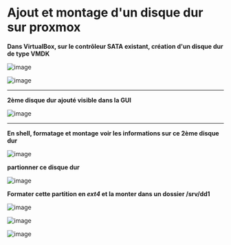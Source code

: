 # Ajout et montage d'un disque dur sur proxmox


**Dans VirtualBox, sur le contrôleur SATA existant, création d'un disque dur de type VMDK**   

![image](https://github.com/techerbeatrice/ajout_montage_disque-dur_proxmox/assets/138071140/e5637e58-172e-4c69-8700-08b2a7ebea8a)    
       
![image](https://github.com/techerbeatrice/ajout_montage_disque-dur_proxmox/assets/138071140/00cb5568-0096-4013-ac01-2d069676487d)

____________

**2ème disque dur ajouté visible dans la GUI**

![image](https://github.com/techerbeatrice/ajout_montage_disque-dur_proxmox/assets/138071140/40a74a07-1045-4cca-8214-74426890a1a7)
____________

**En shell, formatage et montage**
**voir les informations sur ce 2ème disque dur**   

![image](https://github.com/techerbeatrice/ajout_montage_disque-dur_proxmox/assets/138071140/6ce80d8a-353b-4e88-b275-2710def5797b)

**partionner ce disque dur**

![image](https://github.com/techerbeatrice/ajout_montage_disque-dur_proxmox/assets/138071140/f6ca0d8f-9765-4348-8afb-80db9c1a0e31)

**Formater cette partition en _ext4_ et la monter dans un dossier /srv/dd1**   

![image](https://github.com/techerbeatrice/ajout_montage_disque-dur_proxmox/assets/138071140/72f88839-5421-45f6-8e06-64c645e7f441)

![image](https://github.com/techerbeatrice/ajout_montage_disque-dur_proxmox/assets/138071140/4829c3a1-1007-48a4-8c8a-5fc089d6bdd8)

![image](https://github.com/techerbeatrice/ajout_montage_disque-dur_proxmox/assets/138071140/384720af-a9f9-4e56-996d-bc776576ffc6)
